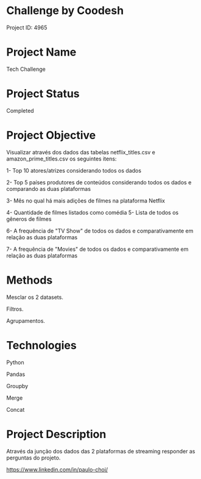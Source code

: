 # Challenge by Coodesh
Project ID: 4965
 
# Project Name
Tech Challenge

# Project Status
Completed

# Project Objective
Visualizar através dos dados das tabelas netflix_titles.csv e amazon_prime_titles.csv os seguintes itens:

1- Top 10 atores/atrizes considerando todos os dados

2- Top 5 países produtores de conteúdos considerando todos os dados e comparando as duas plataformas

3- Mês no qual há mais adições de filmes na plataforma Netflix

4- Quantidade de filmes listados como comédia
5- Lista de todos os gêneros de filmes

6- A frequência de "TV Show" de todos os dados e comparativamente em relação as duas plataformas

7- A frequência de "Movies" de todos os dados e comparativamente em relação as duas plataformas


# Methods
Mesclar os 2 datasets.

Filtros.

Agrupamentos.


# Technologies
Python

Pandas

Groupby

Merge

Concat


# Project Description
Através da junção dos dados das 2 plataformas de streaming responder as perguntas do projeto.




https://www.linkedin.com/in/paulo-choi/

